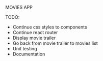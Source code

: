 MOVIES APP

TODO:
- Continue css styles to components
- Continue react router 
- Display movie trailer 
- Go back from movie trailer to movies list
- Unit testing
- Documentation 